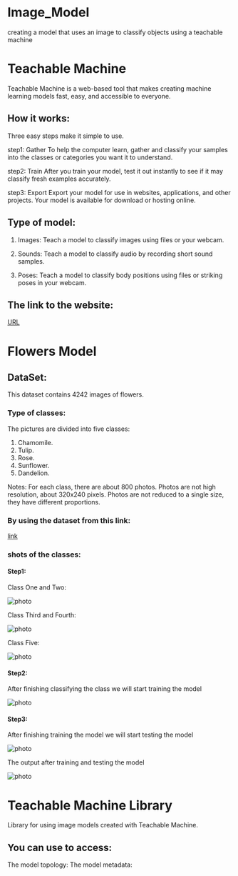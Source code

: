 # Image_Model
creating a model that uses an image to classify objects using a teachable machine

# Teachable Machine
Teachable Machine is a web-based tool that makes creating machine learning models fast, easy, and accessible to everyone.

## How it works:
Three easy steps make it simple to use.

step1: Gather
To help the computer learn, gather and classify your samples into the classes or categories you want it to understand.

step2: Train
After you train your model, test it out instantly to see if it may classify fresh examples accurately.

step3: Export
Export your model for use in websites, applications, and other projects. Your model is available for download or hosting online.

## Type of model:

1. Images:
Teach a model to classify images using files or your webcam.

2. Sounds:
Teach a model to classify audio by recording short sound samples.

3. Poses:
Teach a model to classify body positions using files or striking poses in your webcam.

## The link to the website:
[URL](https://teachablemachine.withgoogle.com/train)


# Flowers Model
## DataSet:
This dataset contains 4242 images of flowers.

### Type of classes:

The pictures are divided into five classes:
1. Chamomile.
2. Tulip.
3. Rose.
4. Sunflower.
5. Dandelion.

Notes:
For each class, there are about 800 photos. Photos are not high resolution, about 320x240 pixels. 
Photos are not reduced to a single size, they have different proportions.

### By using the dataset from this link:
[link](https://www.kaggle.com/datasets/alxmamaev/flowers-recognition?resource=download)

### shots of the classes:
#### Step1:
Class One and Two:

![photo](1.png)

Class Third and Fourth:

![photo](6.png)

Class Five:

![photo](2.png)

#### Step2:

After finishing classifying the class we will start training the model

![photo](3.png)

#### Step3:

After finishing training the model we will start testing the model

![photo](4.png)

The output after training and testing the model

![photo](5.png)

# Teachable Machine Library 

Library for using image models created with Teachable Machine.

## You can use to access:

  The model topology: [](metadata.json)
  The model metadata: [](model.json)

